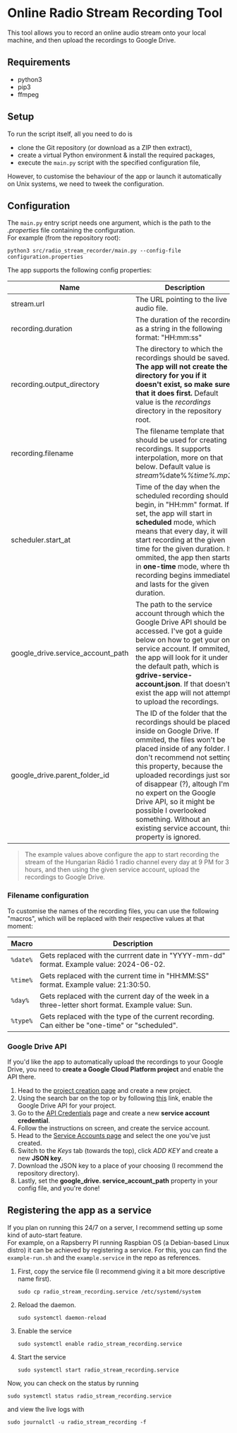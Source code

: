 # Online Radio Stream Recording Tool

This tool allows you to record an online audio stream
onto your local machine, and then upload the
recordings to Google Drive.

## Requirements

- python3
- pip3
- ffmpeg

## Setup

To run the script itself, all you need to do is

- clone the Git repository (or download as a ZIP then
  extract),
- create a virtual Python environment & install the
  required packages,
- execute the `main.py` script with the specified
  configuration
  file,

However, to customise the behaviour of the app or
launch it automatically on Unix systems, we need to
tweek the configuration.

## Configuration

The `main.py` entry script needs one argument, which
is the path to the _.properties_ file containing the
configuration.<br/>
For example (from the repository root):

```shell
python3 src/radio_stream_recorder/main.py --config-file configuration.properties
```

The app supports the following config properties:

| Name                              | Description                                                                                                                                                                                                                                                                                                                                                                                                          | Example value                               | Required |
|-----------------------------------|----------------------------------------------------------------------------------------------------------------------------------------------------------------------------------------------------------------------------------------------------------------------------------------------------------------------------------------------------------------------------------------------------------------------|---------------------------------------------|----------|
| stream.url                        | The URL pointing to the live audio file.                                                                                                                                                                                                                                                                                                                                                                             | https://icast.connectmedia.hu/5201/live.mp3 | Yes      |
| recording.duration                | The duration of the recording as a string in the following format: "HH:mm:ss"                                                                                                                                                                                                                                                                                                                                        | 03:00:00                                    | Yes      |
| recording.output_directory        | The directory to which the recordings should be saved. **The app will not create the directory for you if it doesn't exist, so make sure that it does first.** Default value is the _recordings_ directory in the repository root.                                                                                                                                                                                   | /home/pi/Music/recordings                   | No       |
| recording.filename                | The filename template that should be used for creating recordings. It supports interpolation, more on that below. Default value is _stream_%date%_%time%.mp3_.                                                                                                                                                                                                                                                       | recording_%date%_%day%_%type%.mp3           | No       |
| scheduler.start_at                | Time of the day when the scheduled recording should begin, in "HH:mm" format. If set, the app will start in **scheduled** mode, which means that every day, it will start recording at the given time for the given duration. If ommited, the app then starts in **one-time** mode, where the recording begins immediately and lasts for the given duration.                                                         | 21:00                                       | No       |
| google_drive.service_account_path | The path to the service account through which the Google Drive API should be accessed. I've got a guide below on how to get your on service account. If ommited, the app will look for it under the default path, which is **gdrive-service-account.json**. If that doesn't exist the app will not attempt to upload the recordings.                                                                                 | ./service-account.json                      | No       |
| google_drive.parent_folder_id     | The ID of the folder that the recordings should be placed inside on Google Drive. If ommited, the files won't be placed inside of any folder. I don't recommend not setting this property, because the uploaded recordings just sort of disappear (?), altough I'm no expert on the Google Drive API, so it might be possible I overlooked something. Without an existing service account, this property is ignored. | 10ONXcCMQUmU3o82etIzOxKVm_WLpWAL8           | No       |

> The example values above configure the app to start
> recording the stream of the Hungarian Rádió 1 radio
> channel every day at 9 PM for 3 hours, and then using
> the given service account, upload the recordings to
> Google Drive.

### Filename configuration

To customise the names of the recording files, you can
use the following "macros", which will be replaced
with their respective values at that moment:

| Macro    | Description                                                                                        |
|----------|----------------------------------------------------------------------------------------------------|
| `%date%` | Gets replaced with the currrent date in "YYYY-mm-dd" format. Example value: 2024-06-02.            |
| `%time%` | Gets replaced with the current time in "HH:MM:SS" format. Example value: 21:30:50.                 |
| `%day%`  | Gets replaced with the current day of the week in a three-letter short format. Example value: Sun. |
| `%type%` | Gets replaced with the type of the current recording. Can either be "one-time" or "scheduled".     |

### Google Drive API

If you'd like the app to automatically upload the
recordings to your Google Drive, you need to **create a
Google Cloud Platform project** and enable the API there.

1. Head to
   the [project creation page](https://console.cloud.google.com/projectcreate)
   and create a new
   project.
2. Using the search bar on the top or by
   following [this](https://console.cloud.google.com/marketplace/product/google/drive.googleapis.com)
   link, enable the Google Drive API for your project.
3. Go to
   the [API Credentials](https://console.cloud.google.com/apis/credentials)
   page and create a new **service account credential**.
4. Follow the instructions on screen, and create the
   service account.
5. Head to
   the [Service Accounts page](https://console.cloud.google.com/iam-admin/serviceaccounts)
   and
   select the one you've just created.
6. Switch to the _Keys_ tab (towards the top), click
   _ADD KEY_ and create a new **JSON key**.
7. Download the JSON key to a place of your choosing
   (I recommend the repository directory).
8. Lastly, set the **google_drive.
   service_account_path** property in your config file,
   and you're done!

## Registering the app as a service

If you plan on running this 24/7 on a server, I
recommend setting up some kind of auto-start feature.
<br/>
For example, on a Rapsberry PI running Raspbian OS (a
Debian-based Linux distro) it can be achieved by
registering a service. For this, you can find the
`example-run.sh` and the `example.service` in the repo
as references.

1. First, copy the service file (I recommend giving it a
   bit more descriptive name first).
    ```shell
    sudo cp radio_stream_recording.service /etc/systemd/system
    ```

2. Reload the daemon.
    ```shell
   sudo systemctl daemon-reload
    ```
3. Enable the service
    ```shell
   sudo systemctl enable radio_stream_recording.service
   ```
4. Start the service
   ```shell
   sudo systemctl start radio_stream_recording.service
   ```

Now, you can check on the status by running

```shell
sudo systemctl status radio_stream_recording.service
```

and view the live logs with

```shell
sudo journalctl -u radio_stream_recording -f
```
